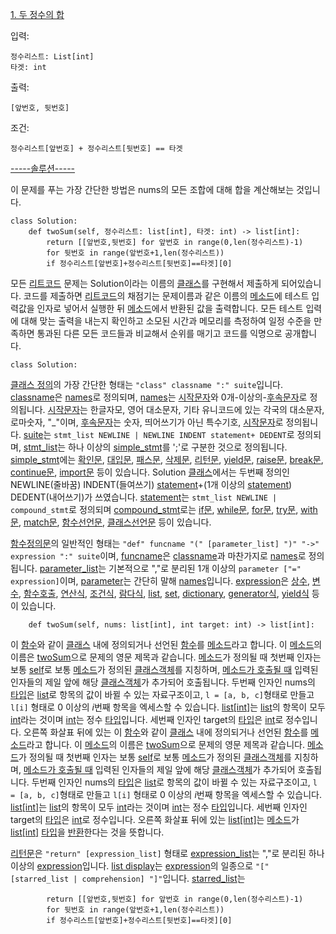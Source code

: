 <a href="https://leetcode.com/problems/two-sum/description/" title="leetcode.com/problems/two-sum/description/">1. 두 정수의 합</a>

입력:
```python3
정수리스트: List[int]
타겟: int
```
출력: 
```python3
[앞번호, 뒷번호]
```
조건: 
```python3
정수리스트[앞번호] + 정수리스트[뒷번호] == 타겟
```
<a href="https://leetcode.com/problems/two-sum/editorial/" title="leetcode.com/problems/two-sum/editorial/">-----솔루션-----</a>

이 문제를 푸는 가장 간단한 방법은 nums의 모든 조합에 대해 합을 계산해보는 것입니다.

```python3
class Solution:
    def twoSum(self, 정수리스트: list[int], 타겟: int) -> list[int]:
        return [[앞번호,뒷번호] for 앞번호 in range(0,len(정수리스트)-1) 
        for 뒷번호 in range(앞번호+1,len(정수리스트)) 
        if 정수리스트[앞번호]+정수리스트[뒷번호]==타겟][0]
```
모든 <a href="https://leetcode.com/" title="leetcode.com">리트코드</a> 문제는 Solution이라는 이름의 <a href="https://docs.python.org/3/tutorial/classes.html" title="docs.python.org/3/tutorial/classes.html">클래스</a>를 구현해서 제출하게 되어있습니다. 코드를 제출하면 <a href="https://leetcode.com/" title="leetcode.com">리트코드</a>의 채점기는 문제이름과 같은 이름의 <a href="https://docs.python.org/3/tutorial/classes.html#method-objects" title="docs.python.org/3/tutorial/classes.html#method-objects">메소드</a>에 테스트 입력값을 인자로 넣어서 실행한 뒤 <a href="https://docs.python.org/3/tutorial/classes.html#method-objects" title="docs.python.org/3/tutorial/classes.html#method-objects">메소드</a>에서 반환된 값을 출력합니다. 모든 테스트 입력에 대해 맞는 출력을 내는지 확인하고 소모된 시간과 메모리를 측정하여 일정 수준을 만족하면 통과된 다른 모든 코드들과 비교해서 순위를 매기고 코드를 익명으로 공개합니다.<br>
```
class Solution:
```
<a href="https://docs.python.org/3/reference/compound_stmts.html#class-definitions" title="docs.python.org/3/reference/compound_stmts.html#class-definitions">클래스 정의</a>의 가장 간단한 형태는 `"class" classname ":" suite`입니다. <a href="https://docs.python.org/3/reference/compound_stmts.html#grammar-token-python-grammar-classname" title="docs.python.org/3/reference/compound_stmts.html#grammar-token-python-grammar-classname">classname</a>은 <a href="https://docs.python.org/3/reference/lexical_analysis.html#identifiers-and-keywords" title="docs.python.org/3/reference/lexical_analysis.html#identifiers-and-keywords">names</a>로 정의되며, <a href="https://docs.python.org/3/reference/lexical_analysis.html#identifiers-and-keywords" title="docs.python.org/3/reference/lexical_analysis.html#identifiers-and-keywords">names</a>는 <a href="https://docs.python.org/3/reference/lexical_analysis.html#grammar-token-python-grammar-xid_start" title="docs.python.org/3/reference/lexical_analysis.html#grammar-token-python-grammar-xid_start">시작문자</a>와 0개-이상의-<a href="https://docs.python.org/3/reference/lexical_analysis.html#grammar-token-python-grammar-xid_continue" title="docs.python.org/3/reference/lexical_analysis.html#grammar-token-python-grammar-xid_continue">후속문자</a>로 정의됩니다. <a href="https://docs.python.org/3/reference/lexical_analysis.html#grammar-token-python-grammar-xid_start" title="docs.python.org/3/reference/lexical_analysis.html#grammar-token-python-grammar-xid_start">시작문자</a>는 한글자모, 영어 대소문자, 기타 유니코드에 있는 각국의 대소문자, 로마숫자, "\_"이며, <a href="https://docs.python.org/3/reference/lexical_analysis.html#grammar-token-python-grammar-xid_continue" title="docs.python.org/3/reference/lexical_analysis.html#grammar-token-python-grammar-xid_continue">후속문자</a>는 숫자, 띄어쓰기가 아닌 특수기호, <a href="https://docs.python.org/3/reference/lexical_analysis.html#grammar-token-python-grammar-xid_start" title="docs.python.org/3/reference/lexical_analysis.html#grammar-token-python-grammar-xid_start">시작문자</a>로 정의됩니다. <a href="https://docs.python.org/3/reference/compound_stmts.html#grammar-token-python-grammar-suite" title="docs.python.org/3/reference/compound_stmts.html#grammar-token-python-grammar-suite">suite</a>는 `stmt_list NEWLINE | NEWLINE INDENT statement+ DEDENT`로 정의되며, <a href="https://docs.python.org/3/reference/compound_stmts.html#grammar-token-python-grammar-stmt_list" title="docs.python.org/3/reference/compound_stmts.html#grammar-token-python-grammar-stmt_list">stmt_list</a>는 하나 이상의 <a href="https://docs.python.org/3/reference/simple_stmts.html#grammar-token-python-grammar-simple_stmt" title="docs.python.org/3/reference/simple_stmts.html#grammar-token-python-grammar-simple_stmt">simple_stmt</a>를 ';'로 구분한 것으로 정의됩니다. <a href="https://docs.python.org/3/reference/simple_stmts.html#grammar-token-python-grammar-simple_stmt" title="docs.python.org/3/reference/simple_stmts.html#grammar-token-python-grammar-simple_stmt">simple_stmt</a>에는 <a href="https://docs.python.org/3/reference/simple_stmts.html#grammar-token-python-grammar-assert_stmt" title="docs.python.org/3/reference/simple_stmts.html#grammar-token-python-grammar-assert_stmt">확인문</a>, <a href="https://docs.python.org/3/reference/simple_stmts.html#grammar-token-python-grammar-assignment_stmt" title="docs.python.org/3/reference/simple_stmts.html#grammar-token-python-grammar-assignment_stmt">대입문</a>, <a href="https://docs.python.org/3/reference/simple_stmts.html#grammar-token-python-grammar-pass_stmt" title="docs.python.org/3/reference/simple_stmts.html#grammar-token-python-grammar-pass_stmt">패스문</a>, <a href="https://docs.python.org/3/reference/simple_stmts.html#grammar-token-python-grammar-del_stmt" title="docs.python.org/3/reference/simple_stmts.html#grammar-token-python-grammar-del_stmt">삭제문</a>, <a href="https://docs.python.org/3/reference/simple_stmts.html#return" title="docs.python.org/3/reference/simple_stmts.html#return">리턴문</a>, <a href="https://docs.python.org/3/reference/expressions.html#yieldexpr" title="docs.python.org/3/reference/expressions.html#yieldexpr">yield문</a>, <a href="https://docs.python.org/3/reference/simple_stmts.html#grammar-token-python-grammar-raise_stmt" title="docs.python.org/3/reference/simple_stmts.html#grammar-token-python-grammar-raise_stmt">raise문</a>, <a href="https://docs.python.org/3/reference/simple_stmts.html#grammar-token-python-grammar-break_stmt" title="docs.python.org/3/reference/simple_stmts.html#grammar-token-python-grammar-break_stmt">break문</a>, <a href="https://docs.python.org/3/reference/simple_stmts.html#grammar-token-python-grammar-continue_stmt" title="docs.python.org/3/reference/simple_stmts.html#grammar-token-python-grammar-continue_stmt">continue문</a>, <a href="https://docs.python.org/3/reference/simple_stmts.html#grammar-token-python-grammar-import_stmt" title="docs.python.org/3/reference/simple_stmts.html#grammar-token-python-grammar-import_stmt">import문</a> 등이 있습니다. Solution <a href="https://docs.python.org/3/tutorial/classes.html" title="docs.python.org/3/tutorial/classes.html">클래스</a>에서는 두번째 정의인 NEWLINE(줄바꿈) INDENT(들여쓰기) <a href="https://docs.python.org/3/reference/compound_stmts.html#grammar-token-python-grammar-statement" title="docs.python.org/3/reference/compound_stmts.html#grammar-token-python-grammar-statement">statement</a>+(1개 이상의 <a href="https://docs.python.org/3/reference/compound_stmts.html#grammar-token-python-grammar-statement" title="docs.python.org/3/reference/compound_stmts.html#grammar-token-python-grammar-statement">statement</a>) DEDENT(내어쓰기)가 쓰였습니다. <a href="https://docs.python.org/3/reference/compound_stmts.html#grammar-token-python-grammar-statement" title="docs.python.org/3/reference/compound_stmts.html#grammar-token-python-grammar-statement">statement</a>는 `stmt_list NEWLINE | compound_stmt`로 정의되며 <a href="https://docs.python.org/3/reference/compound_stmts.html#grammar-token-python-grammar-compound_stmt" title="docs.python.org/3/reference/compound_stmts.html#grammar-token-python-grammar-compound_stmt">compound_stmt</a>로는 <a href="https://docs.python.org/3/reference/compound_stmts.html#grammar-token-python-grammar-if_stmt" title="docs.python.org/3/reference/compound_stmts.html#grammar-token-python-grammar-if_stmt">if문</a>, <a href="https://docs.python.org/3/reference/compound_stmts.html#grammar-token-python-grammar-while_stmt" title="docs.python.org/3/reference/compound_stmts.html#grammar-token-python-grammar-while_stmt">while문</a>, <a href="https://docs.python.org/3/reference/compound_stmts.html#grammar-token-python-grammar-for_stmt" title="docs.python.org/3/reference/compound_stmts.html#grammar-token-python-grammar-for_stmt">for문</a>, <a href="https://docs.python.org/3/reference/compound_stmts.html#grammar-token-python-grammar-try_stmt" title="docs.python.org/3/reference/compound_stmts.html#grammar-token-python-grammar-try_stmt">try문</a>, <a href="https://docs.python.org/3/reference/compound_stmts.html#grammar-token-python-grammar-with_stmt" title="docs.python.org/3/reference/compound_stmts.html#grammar-token-python-grammar-with_stmt">with문</a>, <a href="https://docs.python.org/3/reference/compound_stmts.html#grammar-token-python-grammar-match_stmt" title="docs.python.org/3/reference/compound_stmts.html#grammar-token-python-grammar-match_stmt">match문</a>, <a href="https://docs.python.org/3/reference/compound_stmts.html#grammar-token-python-grammar-funcdef" title="docs.python.org/3/reference/compound_stmts.html#grammar-token-python-grammar-funcdef">함수선언문</a>, <a href="https://docs.python.org/3/reference/compound_stmts.html#grammar-token-python-grammar-classdef" title="docs.python.org/3/reference/compound_stmts.html#grammar-token-python-grammar-classdef">클래스선언문</a> 등이 있습니다.

<a href="https://docs.python.org/3/reference/compound_stmts.html#grammar-token-python-grammar-funcdef" title="docs.python.org/3/reference/compound_stmts.html#grammar-token-python-grammar-funcdef">함수정의문</a>의 일반적인 형태는 `"def" funcname "(" [parameter_list] ")" "->" expression ":" suite`이며, <a href="https://docs.python.org/3/reference/compound_stmts.html#grammar-token-python-grammar-funcdef" title="docs.python.org/3/reference/compound_stmts.html#grammar-token-python-grammar-funcdef">funcname</a>은 <a href="https://docs.python.org/3/reference/compound_stmts.html#grammar-token-python-grammar-classname" title="docs.python.org/3/reference/compound_stmts.html#grammar-token-python-grammar-classname">classname</a>과 마찬가지로 <a href="https://docs.python.org/3/reference/lexical_analysis.html#identifiers-and-keywords" title="docs.python.org/3/reference/lexical_analysis.html#identifiers-and-keywords">names</a>로 정의됩니다. <a href="https://docs.python.org/3/reference/compound_stmts.html#grammar-token-python-grammar-parameter_list" title="docs.python.org/3/reference/compound_stmts.html#grammar-token-python-grammar-parameter_list">parameter_list</a>는 기본적으로 ","로 분리된 1개 이상의 `parameter ["=" expression]`이며, <a href="https://docs.python.org/3/reference/compound_stmts.html#grammar-token-python-grammar-parameter_list" title="docs.python.org/3/reference/compound_stmts.html#grammar-token-python-grammar-parameter_list">parameter</a>는 간단히 말해 <a href="https://docs.python.org/3/reference/lexical_analysis.html#identifiers-and-keywords" title="docs.python.org/3/reference/lexical_analysis.html#identifiers-and-keywords">names</a>입니다. <a href="https://docs.python.org/3/reference/expressions.html" title="docs.python.org/3/reference/expressions.html">expression</a>은 <a href="https://docs.python.org/3/reference/expressions.html#literals" title="docs.python.org/3/reference/expressions.html#literals">상수</a>, <a href="https://docs.python.org/3/reference/expressions.html#primaries" title="docs.python.org/3/reference/expressions.html#primaries">변수</a>, <a href="https://docs.python.org/3/reference/expressions.html#calls" title="docs.python.org/3/reference/expressions.html#calls">함수호출</a>, <a href="https://docs.python.org/3/reference/expressions.html#the-power-operator" title="docs.python.org/3/reference/expressions.html#the-power-operator">연산식</a>, <a href="https://docs.python.org/3/reference/expressions.html#conditional-expressions" title="docs.python.org/3/reference/expressions.html#conditional-expressions">조건식</a>, <a href="https://docs.python.org/3/reference/expressions.html#lambda" title="docs.python.org/3/reference/expressions.html#lambda">람다식</a>, <a href="https://docs.python.org/3/reference/expressions.html#list-displays" title="docs.python.org/3/reference/expressions.html#list-displays">list</a>, <a href="https://docs.python.org/3/reference/expressions.html#set-displays" title="docs.python.org/3/reference/expressions.html#set-displays">set</a>, <a href="https://docs.python.org/3/reference/expressions.html#dictionary-displays" title="docs.python.org/3/reference/expressions.html#dictionary-displays">dictionary</a>, <a href="https://docs.python.org/3/reference/expressions.html#generator-expressions" title="docs.python.org/3/reference/expressions.html#generator-expressions">generator식</a>, <a href="https://docs.python.org/3/reference/expressions.html#yield-expressions" title="docs.python.org/3/reference/expressions.html#yield-expressions">yield식</a> 등이 있습니다. 
```
    def twoSum(self, nums: list[int], int target: int) -> list[int]: 
```
이 <a href="https://docs.python.org/3/tutorial/controlflow.html#defining-functions" title="docs.python.org/3/tutorial/controlflow.html#defining-functions">함수</a>와 같이 <a href="https://docs.python.org/3/tutorial/classes.html" title="docs.python.org/3/tutorial/classes.html">클래스</a> 내에 정의되거나 선언된 <a href="https://docs.python.org/3/tutorial/controlflow.html#defining-functions" title="docs.python.org/3/tutorial/controlflow.html#defining-functions">함수</a>를 <a href="https://docs.python.org/3/tutorial/classes.html#method-objects" title="docs.python.org/3/tutorial/classes.html#method-objects">메소드</a>라고 합니다. 이 <a href="https://docs.python.org/3/tutorial/classes.html#method-objects" title="docs.python.org/3/tutorial/classes.html#method-objects">메소드</a>의 이름은 <a href="https://leetcode.com/problems/two-sum/description/" title="leetcode.com/problems/two-sum/description/">twoSum</a>으로 문제의 영문 제목과 같습니다. <a href="https://docs.python.org/3/tutorial/classes.html#method-objects" title="docs.python.org/3/tutorial/classes.html#method-objects">메소드</a>가 정의될 때 첫번째 인자는 보통 <a href="https://docs.python.org/3/tutorial/classes.html#random-remarks" title="docs.python.org/3/tutorial/classes.html#random-remarks">self</a>로 보통 <a href="https://docs.python.org/3/tutorial/classes.html#method-objects" title="docs.python.org/3/tutorial/classes.html#method-objects">메소드</a>가 정의된 <a href="https://docs.python.org/3/tutorial/classes.html#class-objects" title="docs.python.org/3/tutorial/classes.html#class-objects">클래스객체</a>를 지칭하며, <a href="https://docs.python.org/3/tutorial/classes.html#method-objects" title="docs.python.org/3/tutorial/classes.html#method-objects">메소드가 호출될 때</a> 입력된 인자들의 제일 앞에 해당 <a href="https://docs.python.org/3/tutorial/classes.html#class-objects" title="docs.python.org/3/tutorial/classes.html#class-objects">클래스객체</a>가 추가되어 호출됩니다. 두번째 인자인 nums의 <a href="https://docs.python.org/3/library/stdtypes.html" title="docs.python.org/3/library/stdtypes.html">타입</a>은 <a href="https://docs.python.org/3/library/stdtypes.html#lists" title="docs.python.org/3/library/stdtypes.html#lists">list</a>로 항목의 값이 바뀔 수 있는 자료구조이고, `l = [a, b, c]`형태로 만들고 `l[i]` 형태로 0 이상의 <i>i</i>번째 항목을 엑세스할 수 있습니다. <a href="https://docs.python.org/3/library/stdtypes.html#generic-alias-type" title="https://docs.python.org/3/library/stdtypes.html#generic-alias-type">list[int]</a>는 <a href="https://docs.python.org/3/library/stdtypes.html#lists" title="docs.python.org/3/library/stdtypes.html#lists">list</a>의 항목이 모두 <a href="https://docs.python.org/3/library/stdtypes.html#numeric-types-int-float-complex" title="docs.python.org/3/library/stdtypes.html#numeric-types-int-float-complex">int</a>라는 것이며 <a href="https://docs.python.org/3/library/stdtypes.html#numeric-types-int-float-complex" title="docs.python.org/3/library/stdtypes.html#numeric-types-int-float-complex">int</a>는 정수 <a href="https://docs.python.org/3/library/stdtypes.html" title="docs.python.org/3/library/stdtypes.html">타입</a>입니다. 세번째 인자인 target의 <a href="https://docs.python.org/3/library/stdtypes.html" title="docs.python.org/3/library/stdtypes.html">타입</a>은 <a href="https://docs.python.org/3/library/stdtypes.html#numeric-types-int-float-complex" title="docs.python.org/3/library/stdtypes.html#numeric-types-int-float-complex">int</a>로 정수입니다. 오른쪽 화살표 뒤에 있는 
이 <a href="https://docs.python.org/3/tutorial/controlflow.html#defining-functions" title="docs.python.org/3/tutorial/controlflow.html#defining-functions">함수</a>와 같이 <a href="https://docs.python.org/3/tutorial/classes.html" title="docs.python.org/3/tutorial/classes.html">클래스</a> 내에 정의되거나 선언된 <a href="https://docs.python.org/3/tutorial/controlflow.html#defining-functions" title="docs.python.org/3/tutorial/controlflow.html#defining-functions">함수</a>를 <a href="https://docs.python.org/3/tutorial/classes.html#method-objects" title="docs.python.org/3/tutorial/classes.html#method-objects">메소드</a>라고 합니다. 이 <a href="https://docs.python.org/3/tutorial/classes.html#method-objects" title="docs.python.org/3/tutorial/classes.html#method-objects">메소드</a>의 이름은 <a href="https://leetcode.com/problems/two-sum/description/" title="leetcode.com/problems/two-sum/description/">twoSum</a>으로 문제의 영문 제목과 같습니다. <a href="https://docs.python.org/3/tutorial/classes.html#method-objects" title="docs.python.org/3/tutorial/classes.html#method-objects">메소드</a>가 정의될 때 첫번째 인자는 보통 <a href="https://docs.python.org/3/tutorial/classes.html#random-remarks" title="docs.python.org/3/tutorial/classes.html#random-remarks">self</a>로 보통 <a href="https://docs.python.org/3/tutorial/classes.html#method-objects" title="docs.python.org/3/tutorial/classes.html#method-objects">메소드</a>가 정의된 <a href="https://docs.python.org/3/tutorial/classes.html#class-objects" title="docs.python.org/3/tutorial/classes.html#class-objects">클래스객체</a>를 지칭하며, <a href="https://docs.python.org/3/tutorial/classes.html#method-objects" title="docs.python.org/3/tutorial/classes.html#method-objects">메소드가 호출될 때</a> 입력된 인자들의 제일 앞에 해당 <a href="https://docs.python.org/3/tutorial/classes.html#class-objects" title="docs.python.org/3/tutorial/classes.html#class-objects">클래스객체</a>가 추가되어 호출됩니다. 두번째 인자인 nums의 <a href="https://docs.python.org/3/library/stdtypes.html" title="docs.python.org/3/library/stdtypes.html">타입</a>은 <a href="https://docs.python.org/3/library/stdtypes.html#lists" title="docs.python.org/3/library/stdtypes.html#lists">list</a>로 항목의 값이 바뀔 수 있는 자료구조이고, `l = [a, b, c]`형태로 만들고 `l[i]` 형태로 0 이상의 <i>i</i>번째 항목을 엑세스할 수 있습니다. <a href="https://docs.python.org/3/library/stdtypes.html#generic-alias-type" title="https://docs.python.org/3/library/stdtypes.html#generic-alias-type">list[int]</a>는 <a href="https://docs.python.org/3/library/stdtypes.html#lists" title="docs.python.org/3/library/stdtypes.html#lists">list</a>의 항목이 모두 <a href="https://docs.python.org/3/library/stdtypes.html#numeric-types-int-float-complex" title="docs.python.org/3/library/stdtypes.html#numeric-types-int-float-complex">int</a>라는 것이며 <a href="https://docs.python.org/3/library/stdtypes.html#numeric-types-int-float-complex" title="docs.python.org/3/library/stdtypes.html#numeric-types-int-float-complex">int</a>는 정수 <a href="https://docs.python.org/3/library/stdtypes.html" title="docs.python.org/3/library/stdtypes.html">타입</a>입니다. 세번째 인자인 target의 <a href="https://docs.python.org/3/library/stdtypes.html" title="docs.python.org/3/library/stdtypes.html">타입</a>은 <a href="https://docs.python.org/3/library/stdtypes.html#numeric-types-int-float-complex" title="docs.python.org/3/library/stdtypes.html#numeric-types-int-float-complex">int</a>로 정수입니다. 오른쪽 화살표 뒤에 있는 <a href="https://docs.python.org/3/library/stdtypes.html#generic-alias-type" title="https://docs.python.org/3/library/stdtypes.html#generic-alias-type">list[int]</a>는 <a href="https://docs.python.org/3/tutorial/classes.html#method-objects" title="docs.python.org/3/tutorial/classes.html#method-objects">메소드</a>가 <a href="https://docs.python.org/3/library/stdtypes.html#generic-alias-type" title="https://docs.python.org/3/library/stdtypes.html#generic-alias-type">list[int]</a> <a href="https://docs.python.org/3/library/stdtypes.html" title="docs.python.org/3/library/stdtypes.html">타입</a>을 <a href="https://docs.python.org/3/reference/simple_stmts.html#return" title="docs.python.org/3/reference/simple_stmts.html#return">반환</a>한다는 것을 뜻합니다.

<a href="https://docs.python.org/3/reference/simple_stmts.html#return" title="docs.python.org/3/reference/simple_stmts.html#return">리턴문</a>은 `"return" [expression_list]` 형태로 <a href="https://docs.python.org/3/reference/expressions.html#grammar-token-python-grammar-expression_list" title="docs.python.org/3/reference/expressions.html#grammar-token-python-grammar-expression_list">expression_list</a>는 ","로 분리된 하나 이상의 <a href="https://docs.python.org/3/reference/expressions.html" title="docs.python.org/3/reference/expressions.html">expression</a>입니다. <a href="https://docs.python.org/3/reference/expressions.html#list-displays" title="docs.python.org/3/reference/expressions.html#list-displays">list display</a>는 <a href="https://docs.python.org/3/reference/expressions.html" title="docs.python.org/3/reference/expressions.html">expression</a>의 일종으로 `"[" [starred_list | comprehension] "]"`입니다. <a href="https://docs.python.org/3/reference/expressions.html#grammar-token-python-grammar-starred_list" title="docs.python.org/3/reference/expressions.html#grammar-token-python-grammar-starred_list">starred_list</a>는 
```
        return [[앞번호,뒷번호] for 앞번호 in range(0,len(정수리스트)-1) 
        for 뒷번호 in range(앞번호+1,len(정수리스트)) 
        if 정수리스트[앞번호]+정수리스트[뒷번호]==타겟][0]
```
